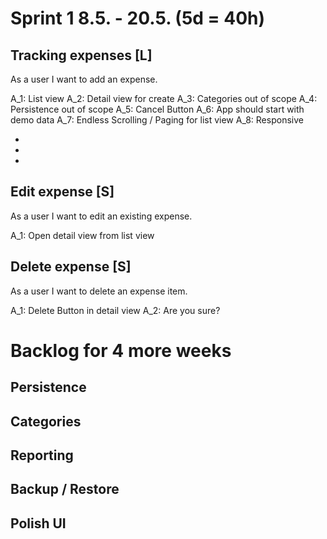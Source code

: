 # Sprint 1 8.5. - 20.5. (5d = 40h)

## Tracking expenses [L]

As a user I want to add an expense.

A_1: List view
A_2: Detail view for create
A_3: Categories out of scope
A_4: Persistence out of scope
A_5: Cancel Button
A_6: App should start with demo data
A_7: Endless Scrolling / Paging for list view
A_8: Responsive

* 
*
*

## Edit expense [S]

As a user I want to edit an existing expense.

A_1: Open detail view from list view

## Delete expense [S]

As a user I want to delete an expense item.

A_1: Delete Button in detail view
A_2: Are you sure?

# Backlog for 4 more weeks

## Persistence

## Categories

## Reporting

## Backup / Restore

## Polish UI